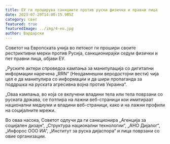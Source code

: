 ```yaml
---
title: ЕУ ги проширува санкциите против руски физички и правни лица
date: 2023-07-29T14:00:15.985Z
category: свет
featured: true
featuredImage: ../img/4-eu.jpg
author: Вардарски
---
```

Советот на Европската унија во петокот ги прошири своите рестриктивни мерки против Русија, санкционирајќи седум физички и пет правни лица, објави ЕУ.

„Руските актери спроведоа кампања за манипулација со дигитални информации наречена „RRN“ (Неодамнешни веродостојни вести) чија цел е да манипулира со информации и да шири пропаганда за поддршка на руската агресивна војна против Украина“.

„Оваа кампања, во која се вклучени владини тела или тела поврзани со руската држава, се потпира на лажни веб-страници кои имитираат национални медиуми и владини веб-страници, како и на лажни профили на социјалните мрежи.

Во оваа насока, Советот одлучи да ги санкционира „Агенција за социјален дизајн“, „Структура национални технологии“, „АНО Дијалог“, „Инфорос ООО ИА“, „Институт за руска дијаспора“ и лица поврзани со овие организации.